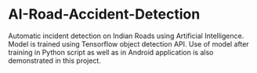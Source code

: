 # AI-Road-Accident-Detection
Automatic incident detection on Indian Roads using Artificial Intelligence. Model is trained using Tensorflow object detection API. Use of model after training in Python script as well as in Android application is also demonstrated in this project.
